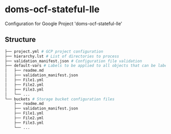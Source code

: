 # doms-ocf-stateful-lle

Configuration for Google Project 'doms-ocf-stateful-lle'

## Structure

```bash
├── project.yml # GCP project configuration
├── hierarchy.lst # List of directories to process
├── validation_manifest.json # Configuration file validation
├── default-vars # Labels to be applied to all objects that can be labelled.
│   ├── readme.md
│   ├── validation_manifest.json
│   ├── File1.yml
│   ├── File2.yml
│   ├── File3.yml
│   └── ...
└── buckets # Storage bucket configuration files
    ├── readme.md
    ├── validation_manifest.json
    ├── File1.yml
    ├── File2.yml
    ├── File3.yml
    └── ...
```
